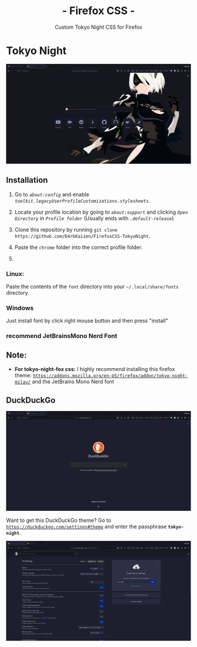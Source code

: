 <div align="center">
<h1>- Firefox CSS -</h1>
Custom Tokyo Night CSS for Firefox
</div>

# Tokyo Night

![preview](preview.png)

## Installation

1. Go to *`about:config`* and enable *`toolkit.legacyUserProfileCustomizations.stylesheets`*.

2. Locate your profile location by going to *`about:support`* and clicking *`Open Directory`* in *`Profile folder`* (Usually ends with *`.default-release`*)

3. Clone this repository by running `git clone https://github.com/D4rkKaizen/FirefoxCSS-TokyoNight`.

4. Paste the `chrome` folder into the correct profile folder.
    
6. 
### Linux:
Paste the contents of the `font` directory into your `~/.local/share/fonts` directory.

### Windows
Just install font by click right mouse button and then press "install"

### recommend JetBrainsMono Nerd Font
## Note:
- **For tokyo-night-fox css:**
I highly recommend installing this firefox theme: [`https://addons.mozilla.org/en-US/firefox/addon/tokyo-night-milav/`](https://addons.mozilla.org/en-US/firefox/addon/tokyo-night-milav/) and the JetBrains Mono Nerd font


 ## DuckDuckGo
![ddg-theme](ddg2.png)

Want to get this DuckDuckGo theme? Go to [`https://duckduckgo.com/settings#theme`](https://duckduckgo.com/settings#theme) and enter the passphrase **`tokyo-night`**.

![ddg](ddg.png)
